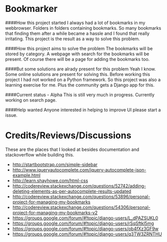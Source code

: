 Bookmarker
==========
####How this project started
I always had a lot of bookmarks in my webbrowser. Folders in folders containing bookmarks. So many bookmarks that finding them after a while became a hassle and I found that really irritating. This project is the result as a way to solve this problem.

####How this project aims to solve the problem
The bookmarks will be stored by category. A webpage with search for the bookmarks will be present. Of course there will be a page for adding the bookmarks too. 

####But some solutions are alrady present for this problem
Yeah I know. Some online solutions are present for solving this. Before working this project I had not worked on a Python framework. So this project was also a learning exercise for me. Plus the community gets a Django app for this.

####Current status - Alpha
This is still very much in progress. Currently working on search page.

####Help wanted
Anyone interested in helping to improve UI please start a issue.

Credits/Reviews/Discussions
===========================
These are the places that I looked at besides documentation and stackoverflow while building this. 
- http://startbootstrap.com/simple-sidebar
- http://www.jqueryautocomplete.com/jquery-autocomplete-json-example.html
- http://learn.shayhowe.com/html-css
- http://codereview.stackexchange.com/questions/52742/adding-deleting-elements-as-per-autocomplete-results-updated
- http://codereview.stackexchange.com/questions/53896/personal-project-for-managing-my-bookmarks
- http://codereview.stackexchange.com/questions/54306/personal-project-for-managing-my-bookmarks-v2
- https://groups.google.com/forum/#!topic/django-users/L_dPAZSUKL0
- https://groups.google.com/forum/#!topic/django-users/rSqSftkl5mg
- https://groups.google.com/forum/#!topic/django-users/ob4fXz3GF9w
- https://groups.google.com/forum/#!topic/django-users/q3TW3ZRNTHU
